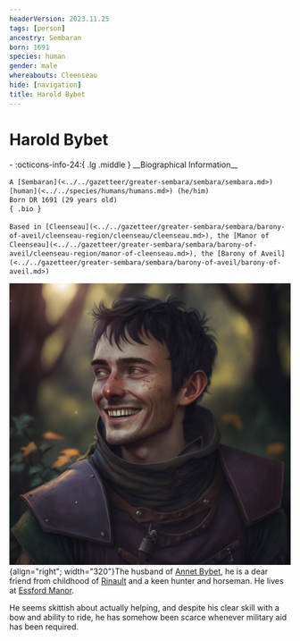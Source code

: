 ```yaml
---
headerVersion: 2023.11.25
tags: [person]
ancestry: Sembaran
born: 1691
species: human
gender: male
whereabouts: Cleenseau
hide: [navigation]
title: Harold Bybet
---
```

# Harold Bybet
<div class="grid cards ext-narrow-margin ext-one-column" markdown>
- :octicons-info-24:{ .lg .middle } __Biographical Information__

    A [Sembaran](<../../gazetteer/greater-sembara/sembara/sembara.md>) [human](<../../species/humans/humans.md>) (he/him)  
    Born DR 1691 (29 years old)  
    { .bio }

    Based in [Cleenseau](<../../gazetteer/greater-sembara/sembara/barony-of-aveil/cleenseau-region/cleenseau/cleenseau.md>), the [Manor of Cleenseau](<../../gazetteer/greater-sembara/sembara/barony-of-aveil/cleenseau-region/manor-of-cleenseau.md>), the [Barony of Aveil](<../../gazetteer/greater-sembara/sembara/barony-of-aveil/barony-of-aveil.md>)
</div>


![Harold Bybet](../../assets/harold-bybet.png){align="right"; width="320"}The husband of [Annet Bybet](<./annet-bybet.md>), he is a dear friend from childhood of [Rinault](<./rinault-essford.md>) and a keen hunter and horseman. He lives at [Essford Manor](<../../gazetteer/greater-sembara/sembara/barony-of-aveil/cleenseau-region/cleenseau/essford-manor.md>). 


He seems skittish about actually helping, and despite his clear skill with a bow and ability to ride, he has somehow been scarce whenever military aid has been required.
